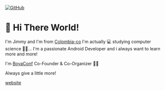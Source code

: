 <p>
	<a href="https://github.com/jimmyale3102"><img src="https://img.shields.io/github/followers/jimmyale3102.svg?label=GitHub&style=social" alt="GitHub"></a>
</p>

# 👋 Hi There World!

I'm Jimmy and I'm from [Colombia-co](https://www.google.com/maps/place/Colombia/@4,-72z/)
I'm actually 💻 studying computer science 👨‍💻... I'm a passionate Android Developer and i always want to learn more and more!

I'm [BoyaConf](https://boyaconf.com/) Co-Founder & Co-Organizer ✌🏼

Always give a little more!

[website](https://twitter.com/jimmyale3201)
